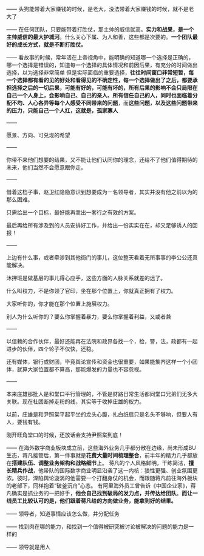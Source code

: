 ——
头狗能带着大家赚钱的时候，是老大，没法带着大家赚钱的时候，就不是老大了

——
在任何团队，只要能带着打胜仗，那主帅的威信就高。**实力和战果，是一个主帅威信的最大护城河**。什么关心下属、为人和善，这些都是次要的。**一个团队最好的成长方式，就是不断打胜仗。**

——
看故事的时候，常年活在上帝视角中，能明确的知道哪一个选择是正确的，哪一个选择是错误的，知道每一个选择的具体情况和前因后果，有充分的时间做出选择，以为选择非常简单
但是实际面临的重要选择，**往往时间窗口非常短暂，每一个选择都有看的见的好处和看得见的不确定性，每一个选择做出了之后，都要承担选择之后的一切后果，可能有好的，可能有坏的，所有后果的影响不会只局限在自己一个人身上，会影响自己、自己的亲人、所有信任自己的人，同时也面临着分配不均、人心各异等每个人感受不同带来的问题**，而**这些问题，以及这些问题带来的压力，只能自己一个人扛，这就是，孤家寡人**

——

愿景、方向、可兑现的希望

——

你带不来他们想要的结果，又不能让他们认同你的理念，还给不了他们值得期待的未来，他们当然不会愿意跟你走。

——

借着这档子事，赵卫红隐隐意识到想要成为一名领导者，其实并没有他之前以为的那么困难。

只需给出一个目标，最好能再拿出一套行之有效的方案。

最后再给所有涉及到的人员安排好工作，并给出一份实实在在，却又足够诱人的回报！

——

上边有什么事，或者牵涉到其他衙门的事儿，这位整天看着无所事事的李公公还真能解决。

沐押班是做基层的事儿得心应手，这些方面的人脉关系就差的远了。

什么叫权力，不是你领了官印，坐在那个位置上，你就真正拥有了权力。

大家听你的，你才能在那个位置上施展权力。

别人为什么听你的？要么你掌握着暴力，要么你掌握着利益，又或者兼

——

以信赖的合作伙伴，最好还能再在法院和政界各找一个，检，警，法，政都有一起进步的伙伴，四个轮子不仅快，还稳。

还有媒体，银行或财团，毕竟舆论宣传和资金也很重要，如果能集齐这样一个小团体，就算大家位置都不算高，那能爆发的力量也不容忽视。

——

本来庄雄那批人是和堂口平行管理的，不管是财路日常生活都同堂口兄弟们无多大关联。现在社团断掉走粉的线，其实等于收掉庄雄的权力。

以前，庄雄是和尹照棠平起平坐的龙头心腹，扎白纸扇只是名头不够响，但要人有人，要钱有钱。

刚开旺角堂口的时候，还放话会支持尹照棠到底！

——
在海外数字商业板块成立前，这些海外业务几乎都分散在边缘，尚未形成BU生态，蒋凡接管后，第一件事就是**花费大量时间梳理整合**，前半年的精力几乎都放在**搭建队伍、调整业务架构和战略细节**上。
蒋凡的个人风格鲜明，干练简洁，**擅长精兵作战**，他带队的国际数字商业明显沿袭了这一内核：狼性更强、创业氛围更浓。彼时，深陷舆论漩涡的他需要一个打翻身仗的机会，而跟随蒋凡前往海外板块的老部下，同样抱着“破釜沉舟”心态。
有阿里海外员工曾告诉《中国企业家》，蒋凡确实是抓业务的一把好手，**他会自己找到破局的发力点，并传达给团队**。**而让一线员工比较认可的是，他们跟着蒋凡给的方向做业务，能拿到好的结果。**

——
领导者，知道事情应该怎么做，并分配任务

——
找到肉在哪的能力，和找到一个值得被研究被讨论被解决的问题的能力是一样的

——
领导就是用人
